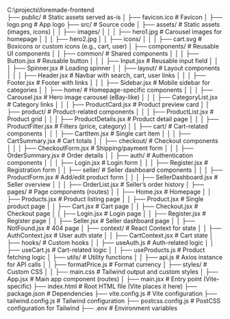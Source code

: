 C:\projects\foremade-frontend\
├── public/                     # Static assets served as-is
│   ├── favicon.ico             # Favicon
│   ├── logo.png                # App logo
├── src/                        # Source code
│   ├── assets/                 # Static assets (images, icons)
│   │   ├── images/
│   │   │   ├── hero1.jpg       # Carousel images for homepage
│   │   │   ├── hero2.jpg
│   │   ├── icons/
│   │   │   ├── cart.svg        # Boxicons or custom icons (e.g., cart, user)
│   ├── components/             # Reusable UI components
│   │   ├── common/             # Shared components
│   │   │   ├── Button.jsx      # Reusable button
│   │   │   ├── Input.jsx       # Reusable input field
│   │   │   ├── Spinner.jsx     # Loading spinner
│   │   ├── layout/             # Layout components
│   │   │   ├── Header.jsx      # Navbar with search, cart, user links
│   │   │   ├── Footer.jsx      # Footer with links
│   │   │   ├── Sidebar.jsx     # Mobile sidebar for categories
│   │   ├── home/               # Homepage-specific components
│   │   │   ├── Carousel.jsx    # Hero image carousel (eBay-like)
│   │   │   ├── CategoryList.jsx # Category links
│   │   │   ├── ProductCard.jsx # Product preview card
│   │   ├── product/            # Product-related components
│   │   │   ├── ProductList.jsx # Product grid
│   │   │   ├── ProductDetails.jsx # Product detail page
│   │   │   ├── ProductFilter.jsx # Filters (price, category)
│   │   ├── cart/               # Cart-related components
│   │   │   ├── CartItem.jsx    # Single cart item
│   │   │   ├── CartSummary.jsx # Cart totals
│   │   ├── checkout/           # Checkout components
│   │   │   ├── CheckoutForm.jsx # Shipping/payment form
│   │   │   ├── OrderSummary.jsx # Order details
│   │   ├── auth/               # Authentication components
│   │   │   ├── Login.jsx       # Login form
│   │   │   ├── Register.jsx    # Registration form
│   │   ├── seller/             # Seller dashboard components
│   │   │   ├── ProductForm.jsx # Add/edit product form
│   │   │   ├── SellerDashboard.jsx # Seller overview
│   │   │   ├── OrderList.jsx   # Seller’s order history
│   ├── pages/                  # Page components (routes)
│   │   ├── Home.jsx            # Homepage
│   │   ├── Products.jsx        # Product listing page
│   │   ├── Product.jsx         # Single product page
│   │   ├── Cart.jsx            # Cart page
│   │   ├── Checkout.jsx        # Checkout page
│   │   ├── Login.jsx           # Login page
│   │   ├── Register.jsx        # Register page
│   │   ├── Seller.jsx          # Seller dashboard page
│   │   ├── NotFound.jsx        # 404 page
│   ├── context/                # React Context for state
│   │   ├── AuthContext.jsx     # User auth state
│   │   ├── CartContext.jsx     # Cart state
│   ├── hooks/                  # Custom hooks
│   │   ├── useAuth.js          # Auth-related logic
│   │   ├── useCart.js          # Cart-related logic
│   │   ├── useProducts.js      # Product fetching logic
│   ├── utils/                  # Utility functions
│   │   ├── api.js              # Axios instance for API calls
│   │   ├── formatPrice.js      # Format currency
│   ├── styles/                 # Custom CSS
│   │   ├── main.css            # Tailwind output and custom styles
│   ├── App.jsx                 # Main app component (routes)
│   ├── main.jsx                # Entry point (Vite-specific)
├── index.html                  # Root HTML file (Vite places it here)
├── package.json                # Dependencies
├── vite.config.js              # Vite configuration
├── tailwind.config.js          # Tailwind configuration
├── postcss.config.js           # PostCSS configuration for Tailwind
├── .env                        # Environment variables
